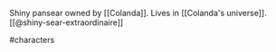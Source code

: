 Shiny pansear owned by [[Colanda]]. Lives in [[Colanda's universe]]. [[@shiny-sear-extraordinaire]]

#characters 